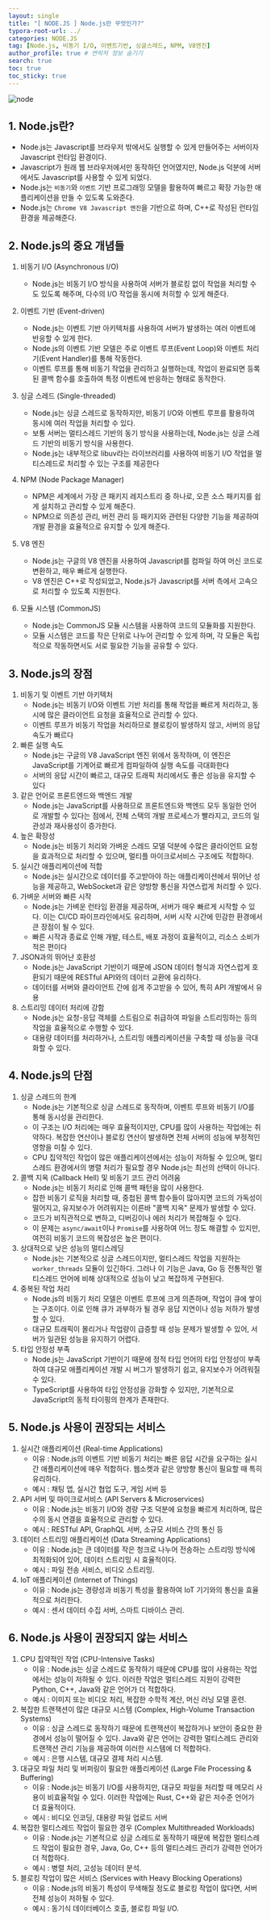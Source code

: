 ```yaml
---
layout: single
title: "[ NODE.JS ] Node.js란 무엇인가?"
typora-root-url: ../
categories: NODE.JS
tag: [Node.js, 비동기 I/O, 이벤트기반, 싱글스레드, NPM, V8엔진]
author_profile: true # 연락처 정보 숨기기
search: true
toc: true
toc_sticky: true
---
```


![node](/images/2024-09-06-first/node-5622136.png)

## 1. Node.js란?

- Node.js는 Javascript를 브라우저 밖에서도 실행할 수 있게 만들어주는 서버이자 Javascript 런타임 환경이다.
- Javascript가 원래 웹 브라우저에서만 동작하던 언어였지만, Node.js 덕분에 서버에서도 Javascript를 사용할 수 있게 되었다.
- Node.js는 `비동기`와 `이벤트` 기반 프로그래밍 모델을 활용하여 빠르고 확장 가능한 애플리케이션을 만들 수 있도록 도와준다.
- Node.js는 `Chrome V8 Javascript 엔진`을 기반으로 하며, C++로 작성된 런타임 환경을 제공해준다.

## 2. Node.js의 중요 개념들

1. 비동기 I/O (Asynchronous I/O)

   - Node.js는 비동기 I/O 방식을 사용하여 서버가 블로킹 없이 작업을 처리할 수도 있도록 해주며, 다수의 I/O 작업을 동시에 처히할 수 있게 해준다.

2. 이벤트 기반 (Event-driven)

   - Node.js는 이벤트 기반 아키텍처를 사용하여 서버가 발생하는 여러 이벤트에 반응할 수 있게 한다.
   - Node.js의 이벤트 기반 모델은 주로 이벤트 루프(Event Loop)와 이벤트 처리기(Event Handler)를 통해 작동한다.
   - 이벤트 루프를 통해 비동기 작업을 관리하고 실행하는데, 작업이 완료되면 등록된 콜백 함수를 호출하여 특정 이벤트에 반응하는 형태로 동작한다.

3. 싱글 스레드 (Single-threaded)

   - Node.js는 싱글 스레드로 동작하지만, 비동기 I/O와 이벤트 루프를 활용하여 동시에 여러 작업을 처리할 수 있다.
   - 보통 서버는 멀티스레드 기반의 동기 방식을 사용하는데, Node.js는 싱글 스레드 기반의 비동기 방식을 사용한다.
   - Node.js는 내부적으로 libuv라는 라이브러리를 사용하여 비동기 I/O 작업을 멀티스레드로 처리할 수 있는 구조를 제공한다

4. NPM (Node Package Manager)

   - NPM은 세계에서 가장 큰 패키지 레지스트리 중 하나로, 오픈 소스 패키지를 쉽게 설치하고 관리할 수 있게 해준다.
   - NPM으로 의존성 관리, 버전 관리 등 패키지와 관련된 다양한 기능을 제공하여 개발 환경을 효율적으로 유지할 수 있게 해준다.

5. V8 엔진

   - Node.js는 구글의 V8 엔진을 사용하여 Javascript를 컴파일 하여 머신 코드로 변환하고, 매우 빠르게 실행한다.
   - V8 엔진은 C++로 작성되었고, Node.js가 Javascript를 서버 측에서 고속으로 처리할 수 있도록 지원한다.

6. 모듈 시스템 (CommonJS)

   - Node.js는 CommonJS 모듈 시스템을 사용하여 코드의 모듈화를 지원한다.
   - 모듈 시스템은 코드를 작은 단위로 나누어 관리할 수 있게 하며, 각 모듈은 독립적으로 작동하면서도 서로 필요한 기능을 공유할 수 있다.

## 3. Node.js의 장점

1. 비동기 및 이벤트 기반 아키텍처
   - Node.js는 비동기 I/O와 이벤트 기반 처리를 통해 작업을 빠르게 처리하고, 동시에 많은 클라이언트 요청을 효율적으로 관리할 수 있다.
   - 이벤트 루프가 비동기 작업을 처리하므로 블로킹이 발생하지 않고, 서버의 응답 속도가 빠르다
2. 빠른 실행 속도
   - Node.js는 구글의 V8 JavaScript 엔진 위에서 동작하며, 이 엔진은 JavaScript를 기계어로 빠르게 컴파일하여 실행 속도를 극대화한다
   - 서버의 응답 시간이 빠르고, 대규모 트래픽 처리에서도 좋은 성능을 유지할 수 있다
3. 같은 언어로 프론트엔드와 백엔드 개발
   - Node.js는 JavaScript를 사용하므로 프론트엔드와 백엔드 모두 동일한 언어로 개발할 수 있다는 점에서, 전체 스택의 개발 프로세스가 빨라지고, 코드의 일관성과 재사용성이 증가한다.
4. 높은 확장성
   - Node.js는 비동기 처리와 가벼운 스레드 모델 덕분에 수많은 클라이언트 요청을 효과적으로 처리할 수 있으며, 멀티플 마이크로서비스 구조에도 적합하다.
5. 실시간 애플리케이션에 적합
   - Node.js는 실시간으로 데이터를 주고받아야 하는 애플리케이션에서 뛰어난 성능을 제공하고, WebSocket과 같은 양방향 통신을 자연스럽게 처리할 수 있다.
6. 가벼운 서버와 빠른 시작
   - Node.js는 가벼운 런타임 환경을 제공하며, 서버가 매우 빠르게 시작할 수 있다. 이는 CI/CD 파이프라인에서도 유리하며, 서버 시작 시간에 민감한 환경에서 큰 장점이 될 수 있다.
   - 빠른 시작과 종료로 인해 개발, 테스트, 배포 과정이 효율적이고, 리소스 소비가 적은 편이다
7. JSON과의 뛰어난 호환성
   - Node.js는 JavaScript 기반이기 때문에 JSON 데이터 형식과 자연스럽게 호환되기 때문에 RESTful API와의 데이터 교환에 유리하다.
   - 데이터를 서버와 클라이언트 간에 쉽게 주고받을 수 있어, 특히 API 개발에서 유용
8. 스트리밍 데이터 처리에 강함
   - Node.js는 요청-응답 객체를 스트림으로 취급하여 파일을 스트리밍하는 등의 작업을 효율적으로 수행할 수 있다.
   - 대용량 데이터를 처리하거나, 스트리밍 애플리케이션을 구축할 때 성능을 극대화할 수 있다.

## 4. Node.js의 단점

1. 싱글 스레드의 한계
   - Node.js는 기본적으로 싱글 스레드로 동작하며, 이벤트 루프와 비동기 I/O를 통해 동시성을 관리한다.
   - 이 구조는 I/O 처리에는 매우 효율적이지만, CPU를 많이 사용하는 작업에는 취약하다. 복잡한 연산이나 블로킹 연산이 발생하면 전체 서버의 성능에 부정적인 영향을 미칠 수 있다.
   - CPU 집약적인 작업이 많은 애플리케이션에서는 성능이 저하될 수 있으며, 멀티스레드 환경에서의 병렬 처리가 필요할 경우 Node.js는 최선의 선택이 아니다.
2. 콜백 지옥 (Callback Hell) 및 비동기 코드 관리 어려움
   - Node.js는 비동기 처리로 인해 콜백 패턴을 많이 사용한다.
   - 잡한 비동기 로직을 처리할 때, 중첩된 콜백 함수들이 많아지면 코드의 가독성이 떨어지고, 유지보수가 어려워지는 이른바 "콜백 지옥" 문제가 발생할 수 있다.
   - 코드가 비직관적으로 변하고, 디버깅이나 에러 처리가 복잡해질 수 있다.
   - 이 문제는 `async/await`이나 `Promise`를 사용하여 어느 정도 해결할 수 있지만, 여전히 비동기 코드의 복잡성은 높은 편이다.
3. 상대적으로 낮은 성능의 멀티스레딩
   - Node.js는 기본적으로 싱글 스레드이지만, 멀티스레드 작업을 지원하는 `worker_threads` 모듈이 있긴하다. 그러나 이 기능은 Java, Go 등 전통적인 멀티스레드 언어에 비해 상대적으로 성능이 낮고 복잡하게 구현된다.
4. 중복된 작업 처리
   - Node.js의 비동기 처리 모델은 이벤트 루프에 크게 의존하며, 작업이 큐에 쌓이는 구조이다. 이로 인해 큐가 과부하가 될 경우 응답 지연이나 성능 저하가 발생할 수 있다.
   - 대규모 트래픽이 몰리거나 작업량이 급증할 때 성능 문제가 발생할 수 있어, 서버가 일관된 성능을 유지하기 어렵다.
5. 타입 안정성 부족
   - Node.js는 JavaScript 기반이기 때문에 정적 타입 언어의 타입 안정성이 부족하여 대규모 애플리케이션 개발 시 버그가 발생하기 쉽고, 유지보수가 어려워질 수 있다.
   - TypeScript를 사용하여 타입 안정성을 강화할 수 있지만, 기본적으로 JavaScript의 동적 타이핑의 한계가 존재한다.

## 5. Node.js 사용이 권장되는 서비스

1. 실시간 애플리케이션 (Real-time Applications)
   - 이유 : Node.js의 이벤트 기반 비동기 처리는 빠른 응답 시간을 요구하는 실시간 애플리케이션에 매우 적합하다. 웹소켓과 같은 양방향 통신이 필요할 때 특히 유리하다.
   - 예시 : 채팅 앱, 실시간 협업 도구, 게임 서버 등
2. API 서버 및 마이크로서비스 (API Servers & Microservices)
   - 이유 : Node.js는 비동기 I/O와 경량 구조 덕분에 요청을 빠르게 처리하며, 많은 수의 동시 연결을 효율적으로 관리할 수 있다.
   - 예시 : RESTful API, GraphQL 서버, 소규모 서비스 간의 통신 등
3. 데이터 스트리밍 애플리케이션 (Data Streaming Applications)
   - 이유 : Node.js는 큰 데이터를 작은 청크로 나누어 전송하는 스트리밍 방식에 최적화되어 있어, 데이터 스트리밍 시 효율적이다.
   - 예시 : 파일 전송 서비스, 비디오 스트리밍.
4. IoT 애플리케이션 (Internet of Things)
   - 이유 : Node.js는 경량성과 비동기 특성을 활용하여 IoT 기기와의 통신을 효율적으로 처리한다.
   - 예시 : 센서 데이터 수집 서버, 스마트 디바이스 관리.

## 6. Node.js 사용이 권장되지 않는 서비스

1. CPU 집약적인 작업 (CPU-Intensive Tasks)
   - 이유 : Node.js는 싱글 스레드로 동작하기 때문에 CPU를 많이 사용하는 작업에서는 성능이 저하될 수 있다. 이러한 작업은 멀티스레드 지원이 강력한 Python, C++, Java와 같은 언어가 더 적합하다.
   - 예시 : 이미지 또는 비디오 처리, 복잡한 수학적 계산, 머신 러닝 모델 훈련.
2. 복잡한 트랜잭션이 많은 대규모 시스템 (Complex, High-Volume Transaction Systems)
   - 이유 : 싱글 스레드로 동작하기 때문에 트랜잭션이 복잡하거나 보안이 중요한 환경에서 성능이 떨어질 수 있다. Java와 같은 언어는 강력한 멀티스레드 관리와 트랜잭션 관리 기능을 제공하여 이러한 시스템에 더 적합하다.
   - 예시 : 은행 시스템, 대규모 결제 처리 시스템.
3. 대규모 파일 처리 및 버퍼링이 필요한 애플리케이션 (Large File Processing & Buffering)
   - 이유 : Node.js는 비동기 I/O를 사용하지만, 대규모 파일을 처리할 때 메모리 사용이 비효율적일 수 있다. 이러한 작업에는 Rust, C++와 같은 저수준 언어가 더 효율적이다.
   - 예시 : 비디오 인코딩, 대용량 파일 업로드 서버
4. 복잡한 멀티스레드 작업이 필요한 경우 (Complex Multithreaded Workloads)
   - 이유 : Node.js는 기본적으로 싱글 스레드로 동작하기 때문에 복잡한 멀티스레드 작업이 필요한 경우, Java, Go, C++ 등의 멀티스레드 관리가 강력한 언어가 더 적합하다.
   - 예시 : 병렬 처리, 고성능 데이터 분석.
5. 블로킹 작업이 많은 서비스 (Services with Heavy Blocking Operations)
   - 이유 : Node.js의 비동기 특성이 무색해질 정도로 블로킹 작업이 많다면, 서버 전체 성능이 저하될 수 있다.
   - 예시 : 동기식 데이터베이스 호출, 블로킹 파일 I/O.
